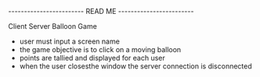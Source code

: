 ------------------------ READ ME ------------------------

Client Server Balloon Game

* user must input a screen name
* the game objective is to click on a moving balloon
* points are tallied and displayed for each user
* when the user closesthe window the server connection is disconnected